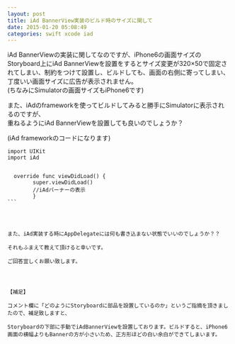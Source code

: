 ```yaml
---
layout: post
title: iAd BannerView実装のビルド時のサイズに関して
date: 2015-01-20 05:08:49
categories: swift xcode iad
---
```

<p>iAd BannerViewの実装に関してなのですが、iPhone6の画面サイズのStoryboard上にiAd BannerViewを設置をするとサイズ変更が320×50で固定されてしまい、制約をつけて設置し、ビルドしても、画面の右側に寄ってしまい、丁度いい画面サイズに広告が表示されません。<br>
(ちなみにSimulatorの画面サイズもiPhone6です)</p>

<p>また、iAdのframeworkを使ってビルドしてみると勝手にSimulatorに表示されるのですが、<br>
重ねるようにiAd BannerViewを設置しても良いのでしょうか？</p>

<p>(iAd frameworkのコードになります)</p>

<pre class="lang-js prettyprint-override"><code>import UIKit
import iAd


  override func viewDidLoad() {
        super.viewDidLoad()
        //iAdバーナーの表示
        }
```



<p>また、iAd実装する時にAppDelegateには何も書き込まない状態でいいのでしょうか？？<br>
それもふまえて教えて頂けると幸いです。<br>
ご回答宜しくお願い致します。</p>

<p>【補足】<br>
コメント欄に「どのようにStoryboardに部品を設置しているのか」というご指摘を頂きましたので、補足致しますと、<br>
Storyboardの下部に手動でiAdBannerViewを設置しております。ビルドすると、iPhone6画面の横幅よりもBannerの方が小さいため、正方形ほどの白い余白ができてしまいます。</p>
